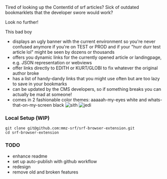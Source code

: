 Tired of looking up the ContentId of srf articles? Sick of outdated bookmarklets that the developer swore would work?

Look no further!

This bad boy

* displays an ugly banner with the current environment so you're never confused anymore if you're on TEST or PROD and if your "hurr durr test article lol" might be seen by dozens or thousands
* offers you dynamic links for the currently opened article or landingpage, e.g. JSON representation or webviews
* offer links directly to EDITH or KURT/GLOBI to fix whatever the original author broke
* has a list of handy-dandy links that you might use often but are too lazy to save in your bookmarks
* can be updated by the CMS developers, so if something breaks you can actually be mad at someone!
* comes in 2 fashionable color themes: aaaaah-my-eyes white and whats-that-on-my-screen black
![sith](https://user-images.githubusercontent.com/21658108/112665524-728ddd00-8e5b-11eb-8339-152ecf1f0306.png)
![jedi](https://user-images.githubusercontent.com/21658108/112665529-73bf0a00-8e5b-11eb-9786-a8b4a3ce946c.png)


### Local Setup (WIP)
```
git clone git@github.com:mmz-srf/srf-browser-extension.git
cd srf-browser-extension
```

### TODO
* enhance readme
* set up auto-publish with github workflow
* redesign
* remove old and broken features
